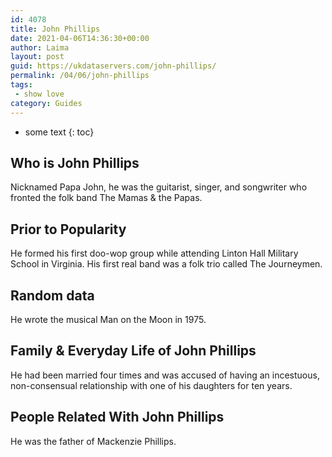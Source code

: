 ```yaml
---
id: 4078
title: John Phillips
date: 2021-04-06T14:36:30+00:00
author: Laima
layout: post
guid: https://ukdataservers.com/john-phillips/
permalink: /04/06/john-phillips
tags:
 - show love
category: Guides
---
```


* some text
{: toc}


## Who is John Phillips
                  
                  
                  
Nicknamed Papa John, he was the guitarist, singer, and songwriter who fronted the folk band The Mamas & the Papas.
                  
              
            
              
            
                
                
                
## Prior to Popularity
                  
                  
                  
He formed his first doo-wop group while attending Linton Hall Military School in Virginia. His first real band was a folk trio called The Journeymen.
                  
              
            
              
            
                
                
                
## Random data
                  
                  
                  
He wrote the musical Man on the Moon in 1975.
                  
              
            
              
            
                
                
                
## Family & Everyday Life of John Phillips
                  
                  
                  
He had been married four times and was accused of having an incestuous, non-consensual relationship with one of his daughters for ten years.
                  
              
            
              
            
                
                
                
## People Related With John Phillips
                  
                  
                  
He was the father of Mackenzie Phillips.
                  
              
            
              
            
                
              
            
              
              
            
            
              
            
          
          
          